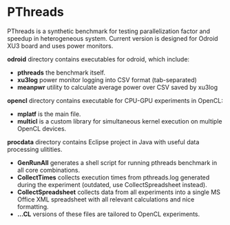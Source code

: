PThreads
=========================

PThreads is a synthetic benchmark for testing parallelization factor and speedup in heterogeneous system.
Current version is designed for Odroid XU3 board and uses power monitors.

**odroid** directory contains executables for odroid, which include:

* **pthreads** the benchmark itself.
* **xu3log** power monitor logging into CSV format (tab-separated)
* **meanpwr** utility to calculate average power over CSV saved by xu3log

**opencl** directory contains executable for CPU-GPU experiments in OpenCL:

* **mplatf** is the main file.
* **multicl** is a custom library for simultaneous kernel execution on multiple OpenCL devices.

**procdata** directory contains Eclipse project in Java with useful data processing ulitities.

* **GenRunAll** generates a shell script for running pthreads benchmark in all core combinations.
* **CollectTimes** collects execution times from pthreads.log generated during the experiment (outdated, use CollectSpreadsheet instead).
* **CollectSpreadsheet** collects data from all experiments into a single MS Office XML spreadsheet with all relevant calculations and nice formatting.
* **...CL** versions of these files are tailored to OpenCL experiments.


